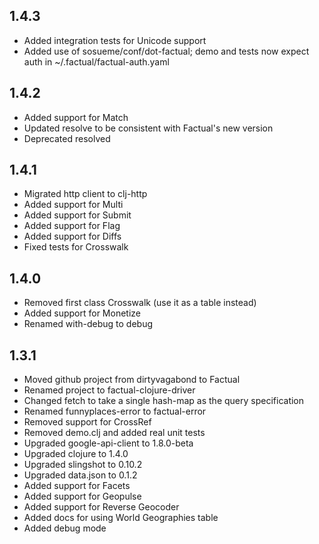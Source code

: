 ## 1.4.3

  * Added integration tests for Unicode support
  * Added use of sosueme/conf/dot-factual; demo and tests now expect auth in ~/.factual/factual-auth.yaml

## 1.4.2

  * Added support for Match
  * Updated resolve to be consistent with Factual's new version
  * Deprecated resolved

## 1.4.1

  * Migrated http client to clj-http
  * Added support for Multi
  * Added support for Submit
  * Added support for Flag
  * Added support for Diffs
  * Fixed tests for Crosswalk

## 1.4.0

  * Removed first class Crosswalk (use it as a table instead)
  * Added support for Monetize
  * Renamed with-debug to debug

## 1.3.1

  * Moved github project from dirtyvagabond to Factual
  * Renamed project to factual-clojure-driver
  * Changed fetch to take a single hash-map as the query specification
  * Renamed funnyplaces-error to factual-error
  * Removed support for CrossRef
  * Removed demo.clj and added real unit tests
  * Upgraded google-api-client to 1.8.0-beta
  * Upgraded clojure to 1.4.0
  * Upgraded slingshot to 0.10.2
  * Upgraded data.json to 0.1.2
  * Added support for Facets
  * Added support for Geopulse
  * Added support for Reverse Geocoder
  * Added docs for using World Geographies table
  * Added debug mode
